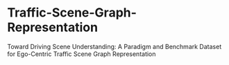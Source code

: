 # Traffic-Scene-Graph-Representation
 Toward Driving Scene Understanding: A Paradigm and Benchmark Dataset for Ego-Centric Traffic Scene Graph Representation

